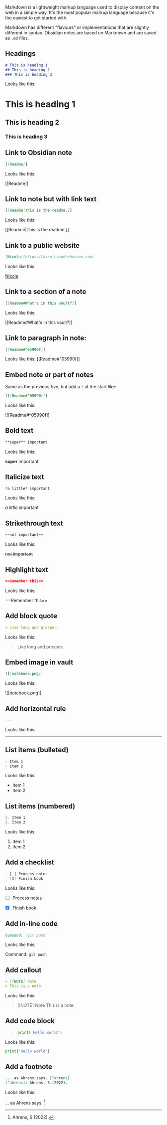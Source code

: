Markdown is a lightweight markup language used to display content on the web in a simple way. It's the most popular markup language because it's the easiest to get started with.


Markdown has different "flavours" or implementations that are slightly different in syntax. Obsidian notes are based on Markdown and are saved as `.md` files.


## Headings


```markdown
# This is heading 1
## This is heading 2
### This is heading 3
```


Looks like this:


# This is heading 1
## This is heading 2
### This is heading 3


## Link to Obsidian note


```markdown
[[Readme]]
```


Looks like this:


[[Readme]]


## Link to note but with link text


```markdown
[[Readme|This is the readme.]]
```


Looks like this:


[[Readme|This is the readme.]]


## Link to a public website


```markdown
[Nicole](https://nicolevanderhoeven.com)
```


Looks like this:


[Nicole](https://nicolevanderhoeven.com)


## Link to a section of a note


```markdown
[[Readme#What's in this vault?]]
```


Looks like this:


[[Readme#What's in this vault?]]


## Link to paragraph in note:


```markdown
[[Readme#^05990f]]
```


Looks like this:
[[Readme#^05990f]]


## Embed note or part of notes


Same as the previous five, but add a `!` at the start like:


```markdown
![[Readme#^05990f]]
```


Looks like this:


![[Readme#^05990f]]


## Bold text


```markdown
**super** important
```


Looks like this:


**super** important


## Italicize text


```markdown
*a little* important
```


Looks like this:


*a little* important


## Strikethrough text


```markdown
~~not important~~
```


Looks like this:


~~not important~~


## Highlight text


```markdown
==Remember this==
```


Looks like this:


==Remember this==


## Add block quote


```markdown
> Live long and prosper.
```


Looks like this:


> Live long and prosper.


## Embed image in vault


```markdown
![[notebook.png]]
```


Looks like this:


![[notebook.png]]


## Add horizontal rule


```markdown
---
```


Looks like this:


---


## List items (bulleted)


```markdown
- Item 1
- Item 2
```


Looks like this:


- Item 1
- Item 2


## List items (numbered)


```markdown
1. Item 1
2. Item 2
```


Looks like this:


1. Item 1
2. Item 2


## Add a checklist


```markdown
- [ ] Process notes
- [X] Finish book 
```


Looks like this:


- [ ] Process notes
- [X] Finish book


## Add in-line code


```markdown
Command: `git push`
```


Looks like this:


Command: `git push`


## Add callout


```markdown
> [!NOTE] Note
> This is a note.
```


Looks like this:


> [!NOTE] Note
> This is a note.


## Add code block


> ```python
> print('Hello world')
> ```


Looks like this:


```python
print('Hello world')
```


## Add a footnote


```markdown
... as Ahrens says. [^ahrens]
[^ahrens]: Ahrens, S.(2022).
```


Looks like this:


... as Ahrens says. [^ahrens]


[^ahrens]: Ahrens, S.(2022).
